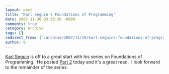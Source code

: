 ```yaml
---
layout: post
title: "Karl Seguin's Foundations of Programming"
date: 2007-11-30 03:50:20 -0800
comments: true
category: Archive
tags: []
redirect_from: ["/archive/2007/11/29/karl-seguins-foundations-of-programming.aspx"]
author: 0
---
```

<!-- more -->
<p><a href="http://codebetter.com/blogs/karlseguin/default.aspx" target="_blank">Karl Seguin</a> is off to a great start with his series on Foundations of Programming.  He posted <a href="http://codebetter.com/blogs/karlseguin/archive/2007/11/29/foundations-of-programming-pt-2-domain-domain-domain.aspx" target="_blank">Part 2</a> today and it's a great read.  I look forward to the remainder of the series.</p>


